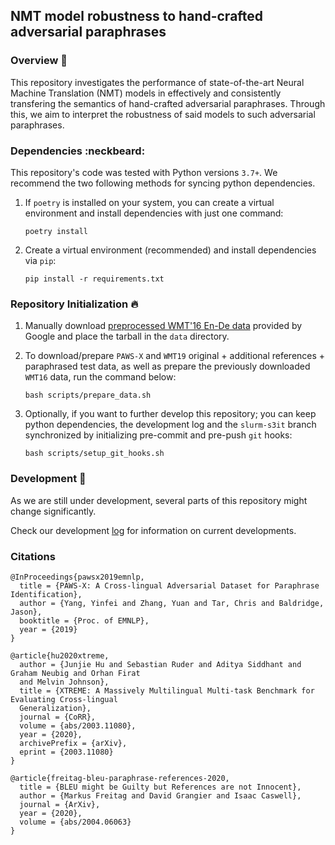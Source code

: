 ## NMT model robustness to hand-crafted adversarial paraphrases

### Overview :book:

This repository investigates the performance of state-of-the-art Neural Machine Translation (NMT) models in effectively and consistently transfering the semantics of hand-crafted adversarial paraphrases. Through this, we aim to interpret the robustness of said models to such adversarial paraphrases.

### Dependencies :neckbeard:

This repository's code was tested with Python versions `3.7+`. We recommend the two following methods for syncing python dependencies.

1. If `poetry` is installed on your system, you can create a virtual environment and install dependencies with just one command:

    ```shell
    poetry install
    ```

2. Create a virtual environment (recommended) and install dependencies via `pip`:

    ```shell
    pip install -r requirements.txt
    ```

### Repository Initialization :fire:

1. Manually download [preprocessed WMT'16 En-De data](https://drive.google.com/uc?export=download&id=0B_bZck-ksdkpM25jRUN2X2UxMm8) provided by Google and place the tarball in the `data` directory.

2. To download/prepare `PAWS-X` and `WMT19` original + additional references + paraphrased test data, as well as prepare the previously downloaded `WMT16` data, run the command below:

    ```shell
    bash scripts/prepare_data.sh
    ```

3. Optionally, if you want to further develop this repository; you can keep python dependencies, the development log and the `slurm-s3it` branch synchronized by initializing pre-commit and pre-push `git` hooks:

    ```shell
    bash scripts/setup_git_hooks.sh
    ```

### Development :snail:

As we are still under development, several parts of this repository might change significantly.

Check our development [log](./docs/develop.md) for information on current developments.

### Citations

```
@InProceedings{pawsx2019emnlp,
  title = {PAWS-X: A Cross-lingual Adversarial Dataset for Paraphrase Identification},
  author = {Yang, Yinfei and Zhang, Yuan and Tar, Chris and Baldridge, Jason},
  booktitle = {Proc. of EMNLP},
  year = {2019}
}

@article{hu2020xtreme,
  author = {Junjie Hu and Sebastian Ruder and Aditya Siddhant and Graham Neubig and Orhan Firat
  and Melvin Johnson},
  title = {XTREME: A Massively Multilingual Multi-task Benchmark for Evaluating Cross-lingual 
  Generalization},
  journal = {CoRR},
  volume = {abs/2003.11080},
  year = {2020},
  archivePrefix = {arXiv},
  eprint = {2003.11080}
}

@article{freitag-bleu-paraphrase-references-2020,
  title = {BLEU might be Guilty but References are not Innocent},
  author = {Markus Freitag and David Grangier and Isaac Caswell},
  journal = {ArXiv},
  year = {2020},
  volume = {abs/2004.06063}
}
```

